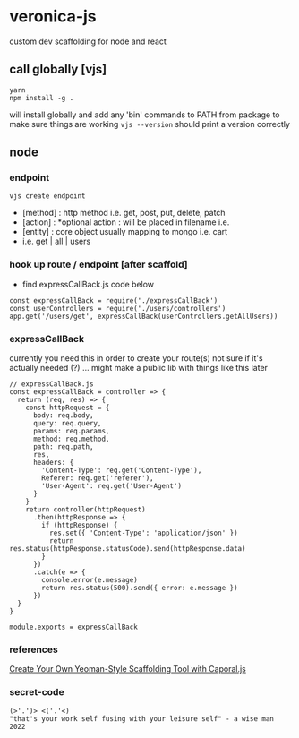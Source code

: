 # veronica-js
custom dev scaffolding for node and react

## call globally [vjs]
```
yarn
npm install -g .
```
will install globally and add any 'bin' commands to PATH from package
to make sure things are working `vjs --version` should print a version correctly

## node

### endpoint
```
vjs create endpoint
```
- [method] : http method i.e. get, post, put, delete, patch
- [action] : *optional action : will be placed in filename i.e. <method><action><entity>
- [entity] : core object usually mapping to mongo i.e. cart
- i.e. get | all | users

### hook up route / endpoint [after scaffold]
- find expressCallBack.js code below
```
const expressCallBack = require('./expressCallBack')
const userControllers = require('./users/controllers')
app.get('/users/get', expressCallBack(userControllers.getAllUsers))
```

### expressCallBack
currently you need this in order to create your route(s)
not sure if it's actually needed (?) ... might make a public lib with things 
like this later
```
// expressCallBack.js
const expressCallBack = controller => {
  return (req, res) => {
    const httpRequest = {
      body: req.body,
      query: req.query,
      params: req.params,
      method: req.method,
      path: req.path,
      res,
      headers: {
        'Content-Type': req.get('Content-Type'),
        Referer: req.get('referer'),
        'User-Agent': req.get('User-Agent')
      }
    }
    return controller(httpRequest)
      .then(httpResponse => {
        if (httpResponse) {
          res.set({ 'Content-Type': 'application/json' })
          return res.status(httpResponse.statusCode).send(httpResponse.data)
        }
      })
      .catch(e => {
        console.error(e.message)
        return res.status(500).send({ error: e.message })
      })
  }
}

module.exports = expressCallBack
```

### references
[Create Your Own Yeoman-Style Scaffolding Tool with Caporal.js](https://www.sitepoint.com/scaffolding-tool-caporal-js/)

### secret-code
```
(>'.')> <('.'<)
"that's your work self fusing with your leisure self" - a wise man 2022
```